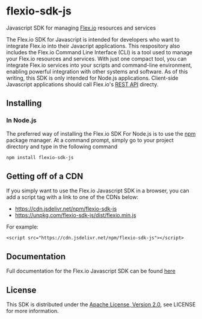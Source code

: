 # flexio-sdk-js
Javascript SDK for managing [Flex.io](https://www.flex.io) resources and services

The Flex.io SDK for Javascript is intended for developers who want to integrate Flex.io into their Javacript applications.   This respository also includes the Flex.io Command Line Interface (CLI) is a tool used to manage your Flex.io resources and services.   With just one compact tool, you can integrate Flex.io services into your scripts and command-line environment, enabling powerful integration with other systems and software.   As of this writing, this SDK is only intended for Node.js applications.  Client-side Javascript applications should call Flex.io's [REST API](https://www.flex.io/docs/api/) directy.

## Installing

### In Node.js

The preferred way of installing the Flex.io SDK For Node.js is to use the [npm](http://npmjs.org) package manager. At a command prompt, simply go to your project directory and type in the following command

```sh
npm install flexio-sdk-js
```
## Getting off of a CDN

If you simply want to use the Flex.io Javascript SDK in a browser, you can add a script tag with a link to one of the CDNs below:

- https://cdn.jsdelivr.net/npm/flexio-sdk-js
- https://unpkg.com/flexio-sdk-js/dist/flexio.min.js

For example:

```
<script src="https://cdn.jsdelivr.net/npm/flexio-sdk-js"></script>
```


## Documentation

Full documentation for the Flex.io Javascript SDK can be found [here](https://www.flex.io/docs/javascript-sdk)

## License

This SDK is distributed under the
[Apache License, Version 2.0](http://www.apache.org/licenses/LICENSE-2.0),
see LICENSE for more information.
